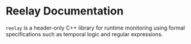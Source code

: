 # Reelay Documentation

`reelay` is a header-only C++ library for runtime monitoring using formal specifications such as temporal logic and regular expressions. 
